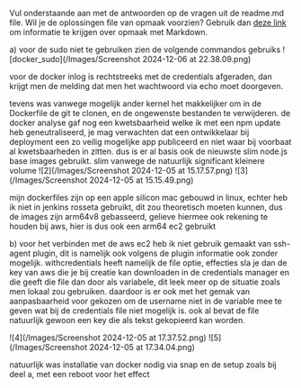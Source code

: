 Vul onderstaande aan met de antwoorden op de vragen uit de readme.md file. Wil je de oplossingen file van opmaak voorzien? Gebruik dan [deze link](https://github.com/adam-p/markdown-here/wiki/Markdown-Cheatsheet) om informatie te krijgen over
opmaak met Markdown.

a) voor de sudo niet te gebruiken zien de volgende commandos gebruiks
![docker_sudo](/Images/Screenshot 2024-12-06 at 22.38.09.png)

voor de docker inlog is rechtstreeks met de credentials afgeraden, dan krijgt men de melding dat men het wachtwoord via echo moet doorgeven.

tevens was vanwege mogelijk ander kernel het makkelijker om in de Dockerfile de git te clonen, en de ongewenste bestanden te verwijderen. de docker analyse gaf nog een kwetsbaarheid welke ik met een npm update heb geneutraliseerd, je mag verwachten dat een ontwikkelaar bij deployment een zo veilig mogelijke app publiceerd en niet waar bij voorbaat al kwetsbaarheden in zitten. dus is er al basis ook de nieuwste slim node.js base images gebruikt. slim vanwege de natuurlijk significant kleinere volume
![2](/Images/Screenshot 2024-12-05 at 15.17.57.png)
![3](/Images/Screenshot 2024-12-05 at 15.15.49.png)

mijn dockerfiles zijn op een apple silicon mac gebouwd in linux, echter heb ik niet in jenkins rosseta gebruikt, dit zou theoretisch moeten kunnen, dus de images zijn arm64v8 gebasseerd, gelieve hiermee ook rekening te houden bij aws, hier is dus ook een arm64 ec2 gebruikt

b) voor het verbinden met de aws ec2 heb ik niet gebruik gemaakt van ssh-agent plugin, dit is namelijk ook volgens de plugin informatie ook zonder mogelijk. withcredentials heeft namelijk de file optie, effecties sla je dan de key van aws die je bij creatie kan downloaden in de credentials manager en die geeft die file dan door als variabele, dit leek meer op de situatie zoals men lokaal zou gebruiken. daardoor is er ook met het gemak van aanpasbaarheid voor gekozen om de username niet in de variable mee te geven wat bij de credentials file niet mogelijk is. ook al bevat de file natuurlijk gewoon een key die als tekst gekopieerd kan worden.

![4](/Images/Screenshot 2024-12-05 at 17.37.52.png)
![5](/Images/Screenshot 2024-12-05 at 17.34.04.png)

natuurlijk was installatie van docker nodig via snap
en de setup zoals bij deel a, met een reboot voor het effect

